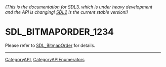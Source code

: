###### (This is the documentation for SDL3, which is under heavy development and the API is changing! [SDL2](https://wiki.libsdl.org/SDL2/) is the current stable version!)
# SDL_BITMAPORDER_1234

Please refer to [SDL_BitmapOrder](SDL_BitmapOrder) for details.

----
[CategoryAPI](CategoryAPI), [CategoryAPIEnumerators](CategoryAPIEnumerators)


